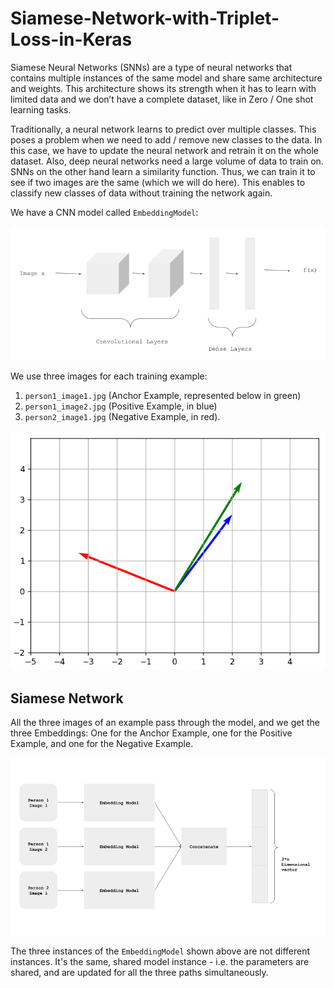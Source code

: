 # Siamese-Network-with-Triplet-Loss-in-Keras

Siamese Neural Networks (SNNs) are a type of neural networks that contains multiple instances of the same model and share same architecture and weights. This architecture shows its strength when it has to learn with limited data and we don’t have a complete dataset, like in Zero / One shot learning tasks.



Traditionally, a neural network learns to predict over multiple classes. This poses a problem when we need to add / remove new classes to the data. In this case, we have to update the neural network and retrain it on the whole dataset. Also, deep neural networks need a large volume of data to train on. SNNs on the other hand learn a similarity function. Thus, we can train it to see if two images are the same (which we will do here). This enables to classify new classes of data without training the network again.

We have a CNN model called `EmbeddingModel`:

![CNN](assets/CNN.png)

We use three images for each training example:
1. `person1_image1.jpg` (Anchor Example, represented below in green)
2. `person1_image2.jpg` (Positive Example, in blue)
3. `person2_image1.jpg` (Negative Example, in red).

![Embeddings](assets/embeddings.png)


## Siamese Network

All the three images of an example pass through the model, and we get the three Embeddings: One for the Anchor Example, one for the Positive Example, and one for the Negative Example.

![Siamese Network](assets/siamese.png)

The three instances of the `EmbeddingModel` shown above are not different instances. It's the same, shared model instance - i.e. the parameters are shared, and are updated for all the three paths simultaneously.


